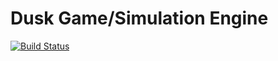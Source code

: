 # Dusk Game/Simulation Engine

[![Build Status](https://travis-ci.org/WhoBrokeTheBuild/Dusk.svg?branch=master)](https://travis-ci.org/WhoBrokeTheBuild/Dusk)
